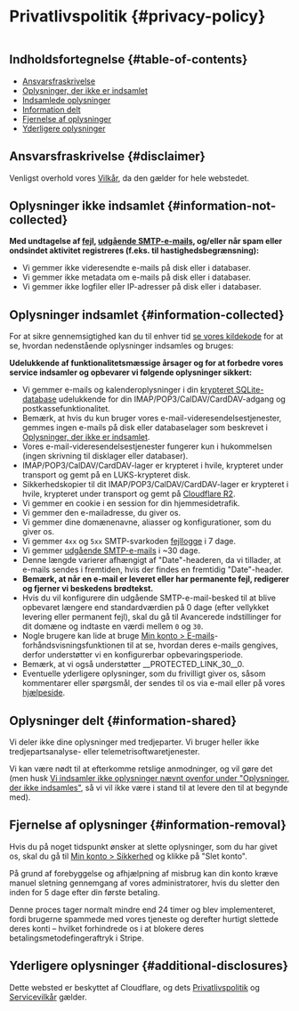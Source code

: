 # Privatlivspolitik {#privacy-policy}

<img loading="lazy" src="/img/articles/privacy.webp" alt="" class="rounded-lg" />

## Indholdsfortegnelse {#table-of-contents}

* [Ansvarsfraskrivelse](#disclaimer)
* [Oplysninger, der ikke er indsamlet](#information-not-collected)
* [Indsamlede oplysninger](#information-collected)
* [Information delt](#information-shared)
* [Fjernelse af oplysninger](#information-removal)
* [Yderligere oplysninger](#additional-disclosures)

## Ansvarsfraskrivelse {#disclaimer}

Venligst overhold vores [Vilkår](/terms), da den gælder for hele webstedet.

## Oplysninger ikke indsamlet {#information-not-collected}

**Med undtagelse af [fejl](/faq#do-you-store-error-logs), [udgående SMTP-e-mails](/faq#do-you-support-sending-email-with-smtp), og/eller når spam eller ondsindet aktivitet registreres (f.eks. til hastighedsbegrænsning):**

* Vi gemmer ikke videresendte e-mails på disk eller i databaser.
* Vi gemmer ikke metadata om e-mails på disk eller i databaser.
* Vi gemmer ikke logfiler eller IP-adresser på disk eller i databaser.

## Oplysninger indsamlet {#information-collected}

For at sikre gennemsigtighed kan du til enhver tid <a href="https://github.com/forwardemail" target="_blank" rel="noopener noreferrer">se vores kildekode</a> for at se, hvordan nedenstående oplysninger indsamles og bruges:

**Udelukkende af funktionalitetsmæssige årsager og for at forbedre vores service indsamler og opbevarer vi følgende oplysninger sikkert:**

* Vi gemmer e-mails og kalenderoplysninger i din [krypteret SQLite-database](/blog/docs/best-quantum-safe-encrypted-email-service) udelukkende for din IMAP/POP3/CalDAV/CardDAV-adgang og postkassefunktionalitet.
* Bemærk, at hvis du kun bruger vores e-mail-videresendelsestjenester, gemmes ingen e-mails på disk eller databaselager som beskrevet i [Oplysninger, der ikke er indsamlet](#information-not-collected).
* Vores e-mail-videresendelsestjenester fungerer kun i hukommelsen (ingen skrivning til disklager eller databaser).
* IMAP/POP3/CalDAV/CardDAV-lager er krypteret i hvile, krypteret under transport og gemt på en LUKS-krypteret disk.
* Sikkerhedskopier til dit IMAP/POP3/CalDAV/CardDAV-lager er krypteret i hvile, krypteret under transport og gemt på [Cloudflare R2](https://www.cloudflare.com/developer-platform/r2/).
* Vi gemmer en cookie i en session for din hjemmesidetrafik.
* Vi gemmer den e-mailadresse, du giver os.
* Vi gemmer dine domænenavne, aliasser og konfigurationer, som du giver os.
* Vi gemmer `4xx` og `5xx` SMTP-svarkoden [fejllogge](/faq#do-you-store-error-logs) i 7 dage.
* Vi gemmer [udgående SMTP-e-mails](/faq#do-you-support-sending-email-with-smtp) i ~30 dage.
* Denne længde varierer afhængigt af "Date"-headeren, da vi tillader, at e-mails sendes i fremtiden, hvis der findes en fremtidig "Date"-header.
* **Bemærk, at når en e-mail er leveret eller har permanente fejl, redigerer og fjerner vi beskedens brødtekst.**
* Hvis du vil konfigurere din udgående SMTP-e-mail-besked til at blive opbevaret længere end standardværdien på 0 dage (efter vellykket levering eller permanent fejl), skal du gå til Avancerede indstillinger for dit domæne og indtaste en værdi mellem `0` og `30`.
* Nogle brugere kan lide at bruge [Min konto > E-mails](/my-account/emails)-forhåndsvisningsfunktionen til at se, hvordan deres e-mails gengives, derfor understøtter vi en konfigurerbar opbevaringsperiode.
* Bemærk, at vi også understøtter __PROTECTED_LINK_30__0.
* Eventuelle yderligere oplysninger, som du frivilligt giver os, såsom kommentarer eller spørgsmål, der sendes til os via e-mail eller på vores <a href="/help">hjælpeside</a>.

## Oplysninger delt {#information-shared}

Vi deler ikke dine oplysninger med tredjeparter. Vi bruger heller ikke tredjepartsanalyse- eller telemetrisoftwaretjenester.

Vi kan være nødt til at efterkomme retslige anmodninger, og vil gøre det (men husk [Vi indsamler ikke oplysninger nævnt ovenfor under "Oplysninger, der ikke indsamles"](#information-not-collected), så vi vil ikke være i stand til at levere den til at begynde med).

## Fjernelse af oplysninger {#information-removal}

Hvis du på noget tidspunkt ønsker at slette oplysninger, som du har givet os, skal du gå til <a href="/my-account/security">Min konto > Sikkerhed</a> og klikke på "Slet konto".

På grund af forebyggelse og afhjælpning af misbrug kan din konto kræve manuel sletning gennemgang af vores administratorer, hvis du sletter den inden for 5 dage efter din første betaling.

Denne proces tager normalt mindre end 24 timer og blev implementeret, fordi brugerne spammede med vores tjeneste og derefter hurtigt slettede deres konti – hvilket forhindrede os i at blokere deres betalingsmetodefingeraftryk i Stripe.

## Yderligere oplysninger {#additional-disclosures}

Dette websted er beskyttet af Cloudflare, og dets [Privatlivspolitik](https://www.cloudflare.com/privacypolicy/) og [Servicevilkår](https://www.cloudflare.com/website-terms/) gælder.